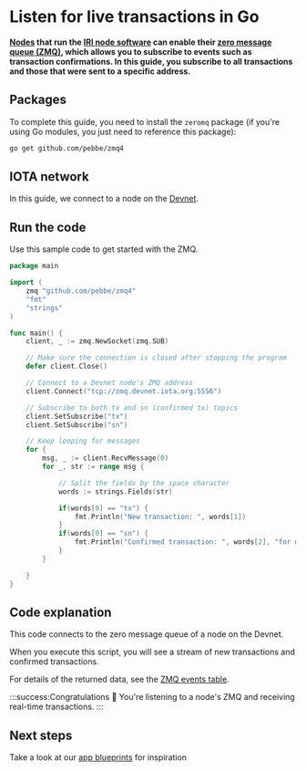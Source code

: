 # Listen for live transactions in Go

**[Nodes](root://getting-started/0.1/network/nodes.md) that run the [IRI node software](root://node-software/0.1/iri/introduction/overview.md) can enable their [zero message queue (ZMQ)](https://zeromq.org/), which allows you to subscribe to events such as transaction confirmations. In this guide, you subscribe to all transactions and those that were sent to a specific address.**

## Packages

To complete this guide, you need to install the `zeromq` package (if you're using Go modules, you just need to reference this package):

```bash
go get github.com/pebbe/zmq4
```

## IOTA network

In this guide, we connect to a node on the [Devnet](root://getting-started/0.1/network/iota-networks.md#devnet).

## Run the code

Use this sample code to get started with the ZMQ.

```go
package main

import (
    zmq "github.com/pebbe/zmq4"
    "fmt"
    "strings"
)

func main() {
	client, _ := zmq.NewSocket(zmq.SUB)

    // Make sure the connection is closed after stopping the program
    defer client.Close()

    // Connect to a Devnet node's ZMQ address
	client.Connect("tcp://zmq.devnet.iota.org:5556")

    // Subscribe to both tx and sn (confirmed tx) topics
    client.SetSubscribe("tx")
    client.SetSubscribe("sn")

    // Keep looping for messages
    for {
		msg, _ := client.RecvMessage(0)
		for _, str := range msg {

            // Split the fields by the space character
            words := strings.Fields(str)

            if(words[0] == "tx") {
                fmt.Println("New transaction: ", words[1])
            }
            if(words[0] == "sn") {
                fmt.Println("Confirmed transaction: ", words[2], "for milestone", words[1])
            }
		}

	}
}
```

## Code explanation

This code connects to the zero message queue of a node on the Devnet.

When you execute this script, you will see a stream of new transactions and confirmed transactions.

For details of the returned data, see the [ZMQ events table](root://node-software/0.1/iri/references/zmq-events.md).

:::success:Congratulations :tada:
You're listening to a node's ZMQ and receiving real-time transactions.
:::

## Next steps

Take a look at our [app blueprints](root://blueprints/0.1/introduction/overview.md) for inspiration
